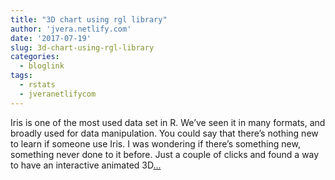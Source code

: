 ```yaml
---
title: "3D chart using rgl library"
author: 'jvera.netlify.com'
date: '2017-07-19'
slug: 3d-chart-using-rgl-library
categories:
  - bloglink
tags:
  - rstats
  - jveranetlifycom
---
```


Iris is one of the most used data set in R. We’ve seen it in many formats, and broadly used for data manipulation. You could say that there’s nothing new to learn if someone use Iris. I was wondering if there’s something new, something never done to it before. Just a couple of clicks and found a way to have an interactive animated 3D[... <i class="fas fa-external-link-alt"></i>](http://jvera.netlify.com/post/2017/07/19/3d-chart-using-rgl-library/)

